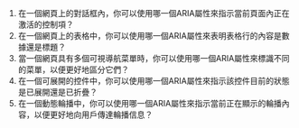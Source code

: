 

1. 在一個網頁上的對話框內，你可以使用哪一個ARIA屬性來指示當前頁面內正在激活的控制項？
2. 在一個網頁上的表格中，你可以使用哪一個ARIA屬性來表明表格行的內容是數據還是標題？
3. 當一個網頁具有多個可視導航菜單時，你可以使用哪一個ARIA屬性來標識不同的菜單，以便更好地區分它們？
4. 在一個可展開的控件中，你可以使用哪一個ARIA屬性來指示該控件目前的狀態是已展開還是已折疊？
5. 在一個動態輪播中，你可以使用哪一個ARIA屬性來指示當前正在顯示的輪播內容，以便更好地向用戶傳達輪播信息？